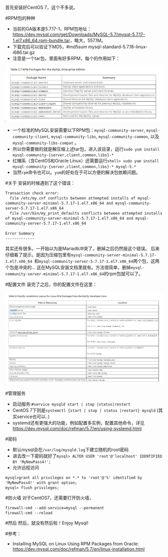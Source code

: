 首先安装好CentOS 7，这个不多说。

#RPM包的种种
- 当前的GA版本是5.7.17-1，RPM包地址：<https://dev.mysql.com/get/Downloads/MySQL-5.7/mysql-5.7.17-1.el7.x86_64.rpm-bundle.tar>，略大，557.1M。
- 下载完后可以验证下MD5，#md5sum mysql-standard-5.7.18-linux-i686.tar.gz
- 注意是一个tar包，里面有好多RPM，每个的作用如下：

![](./_image/2017-02-04-23-09-37.jpg)
- 一个标准的MySQL安装需要以下RPM包：`mysql-community-server`, `mysql-community-client`, `mysql-community-libs`, `mysql-community-common`, 以及 `mysql-community-libs-compat` 。
- 所以你需要做的就是解压缩上述tar包，进入该目录，运行`sudo yum install mysql-community-{server,client,common,libs}-* `
- 红帽系（含CentOS和Oracle Linux）还需要运行`shell> sudo yum install mysql-community-{server,client,common,libs}-* mysql-5.* `
- 当然`rpm`命令也可以。`yum`的好处在于可以方便的解决包依赖问题。

#关于
安装的时候遇到了这个错误：
```
Transaction check error:
  file /etc/my.cnf conflicts between attempted installs of mysql-community-server-minimal-5.7.17-1.el7.x86_64 and mysql-community-server-5.7.17-1.el7.x86_64
  file /usr/bin/my_print_defaults conflicts between attempted installs of mysql-community-server-minimal-5.7.17-1.el7.x86_64 and mysql-community-server-5.7.17-1.el7.x86_64

Error Summary
-------------
```
其实还有很多。一开始以为是Mariadb冲突了，删掉之后仍然报这个错误。
后来仔细看了提示，是因为压缩包里有`mysql-community-server-minimal-5.7.17-1.el7.x86_64 `和`mysql-community-server-5.7.17-1.el7.x86_64`两个包，这两个包是冲突的...
这在MySQL安装文档里就有。方法很简单，删掉`mysql-community-server-minimal-5.7.17-1.el7.x86_64`的rpm包就可以了。

#配置文件
装完了之后，你的配置文件在这里：

![](./_image/2017-02-04-23-13-57.jpg)


#管理服务

- 启动服务:`#service mysqld start | stop |status|restart`
- CentOS 7下则是`systemctl {start | stop | status |restart} mysqld` (其实service也可以..)
- systemd还有更强大的功能，例如配置多实例，配置其他命令，详见<https://dev.mysql.com/doc/refman/5.7/en/using-systemd.html>

#密码
- 默认mysql会在`/var/log/mysqld.log`下建立随机的root密码
- 进去改一下密码就好了`mysql> ALTER USER 'root'@'localhost' IDENTIFIED BY 'MyNewPass4!';`
- 允许远程访问
```
mysql>grant all privileges on *.* to 'root'@'%' identified by 'MyNewPass4!' with grant option;  
mysql> flush privileges;
```


#防火墙
对于CentOS7，还需要打开防火墙，
```
firewall-cmd --add-service=mysql --permanent 
firewall-cmd --reload
```

#然后
然后，就没有然后啦！Enjoy Mysql!


#参考：
- Installing MySQL on Linux Using RPM Packages from Oracle: <https://dev.mysql.com/doc/refman/5.7/en/linux-installation.html>